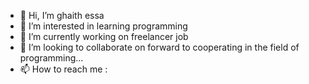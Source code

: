 - 👋 Hi, I’m ghaith essa
- 👀 I’m interested in learning programming
- 🌱 I’m currently working on freelancer job
- 💞️ I’m looking to collaborate on forward to cooperating in the field of programming...
- 📫 How to reach me :

<!---
ghaith8/ghaith8 is a ✨ special ✨ repository because its `README.md` (this file) appears on your GitHub profile.
You can click the Preview link to take a look at your changes.
--->
